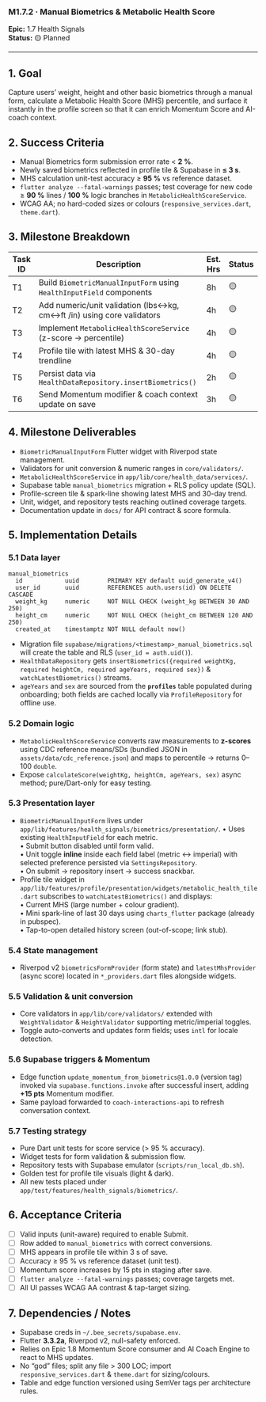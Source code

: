 ### M1.7.2 · Manual Biometrics & Metabolic Health Score

**Epic:** 1.7 Health Signals\
**Status:** 🟡 Planned

---

## 1. Goal

Capture users’ weight, height and other basic biometrics through a manual form,
calculate a Metabolic Health Score (MHS) percentile, and surface it instantly in
the profile screen so that it can enrich Momentum Score and AI-coach context.

## 2. Success Criteria

- Manual Biometrics form submission error rate < **2 %**.
- Newly saved biometrics reflected in profile tile & Supabase in **≤ 3 s**.
- MHS calculation unit-test accuracy ≥ **95 %** vs reference dataset.
- `flutter analyze --fatal-warnings` passes; test coverage for new code ≥ **90
  %** lines / **100 %** logic branches in `MetabolicHealthScoreService`.
- WCAG AA; no hard-coded sizes or colours (`responsive_services.dart`,
  `theme.dart`).

## 3. Milestone Breakdown

| Task ID | Description                                                           | Est. Hrs | Status |
| ------- | --------------------------------------------------------------------- | -------- | ------ |
| T1      | Build `BiometricManualInputForm` using `HealthInputField` components  | 8h       | 🟡     |
| T2      | Add numeric/unit validation (lbs↔kg, cm↔ft /in) using core validators | 4h       | 🟡     |
| T3      | Implement `MetabolicHealthScoreService` (z-score → percentile)        | 4h       | 🟡     |
| T4      | Profile tile with latest MHS & 30-day trendline                       | 4h       | 🟡     |
| T5      | Persist data via `HealthDataRepository.insertBiometrics()`            | 2h       | 🟡     |
| T6      | Send Momentum modifier & coach context update on save                 | 3h       | 🟡     |

## 4. Milestone Deliverables

- `BiometricManualInputForm` Flutter widget with Riverpod state management.
- Validators for unit conversion & numeric ranges in `core/validators/`.
- `MetabolicHealthScoreService` in `app/lib/core/health_data/services/`.
- Supabase table `manual_biometrics` migration + RLS policy update (SQL).
- Profile-screen tile & spark-line showing latest MHS and 30-day trend.
- Unit, widget, and repository tests reaching outlined coverage targets.
- Documentation update in `docs/` for API contract & score formula.

## 5. Implementation Details

### 5.1 Data layer

```
manual_biometrics
  id            uuid        PRIMARY KEY default uuid_generate_v4()
  user_id       uuid        REFERENCES auth.users(id) ON DELETE CASCADE
  weight_kg     numeric     NOT NULL CHECK (weight_kg BETWEEN 30 AND 250)
  height_cm     numeric     NOT NULL CHECK (height_cm BETWEEN 120 AND 250)
  created_at    timestamptz NOT NULL default now()
```

- Migration file `supabase/migrations/<timestamp>_manual_biometrics.sql` will
  create the table and RLS (`user_id = auth.uid()`).
- `HealthDataRepository` gets
  `insertBiometrics({required weightKg, required heightCm, required ageYears, required sex})`
  & `watchLatestBiometrics()` streams.
- `ageYears` and `sex` are sourced from the **`profiles`** table populated
  during onboarding; both fields are cached locally via `ProfileRepository` for
  offline use.

### 5.2 Domain logic

- `MetabolicHealthScoreService` converts raw measurements to **z-scores** using
  CDC reference means/SDs (bundled JSON in `assets/data/cdc_reference.json`) and
  maps to percentile → returns 0–100 `double`.
- Expose `calculateScore(weightKg, heightCm, ageYears, sex)` async method;
  pure/Dart-only for easy testing.

### 5.3 Presentation layer

- `BiometricManualInputForm` lives under
  `app/lib/features/health_signals/biometrics/presentation/`. • Uses existing
  `HealthInputField` for each metric.\
  • Submit button disabled until form valid.\
  • Unit toggle **inline** inside each field label (metric ↔ imperial) with
  selected preference persisted via `SettingsRepository`.\
  • On submit → repository insert → success snackbar.
- Profile tile widget in
  `app/lib/features/profile/presentation/widgets/metabolic_health_tile.dart`
  subscribes to `watchLatestBiometrics()` and displays:\
  • Current MHS (large number + colour gradient).\
  • Mini spark-line of last 30 days using `charts_flutter` package (already in
  pubspec).\
  • Tap-to-open detailed history screen (out-of-scope; link stub).

### 5.4 State management

- Riverpod v2 `biometricsFormProvider` (form state) and `latestMhsProvider`
  (async score) located in `*_providers.dart` files alongside widgets.

### 5.5 Validation & unit conversion

- Core validators in `app/lib/core/validators/` extended with `WeightValidator`
  & `HeightValidator` supporting metric/imperial toggles.
- Toggle auto-converts and updates form fields; uses `intl` for locale
  detection.

### 5.6 Supabase triggers & Momentum

- Edge function `update_momentum_from_biometrics@1.0.0` (version tag) invoked
  via `supabase.functions.invoke` after successful insert, adding **+15 pts**
  Momentum modifier.
- Same payload forwarded to `coach-interactions-api` to refresh conversation
  context.

### 5.7 Testing strategy

- Pure Dart unit tests for score service (> 95 % accuracy).
- Widget tests for form validation & submission flow.
- Repository tests with Supabase emulator (`scripts/run_local_db.sh`).
- Golden test for profile tile visuals (light & dark).
- All new tests placed under `app/test/features/health_signals/biometrics/`.

## 6. Acceptance Criteria

- [ ] Valid inputs (unit-aware) required to enable Submit.
- [ ] Row added to `manual_biometrics` with correct conversions.
- [ ] MHS appears in profile tile within 3 s of save.
- [ ] Accuracy ≥ 95 % vs reference dataset (unit test).
- [ ] Momentum score increases by 15 pts in staging after save.
- [ ] `flutter analyze --fatal-warnings` passes; coverage targets met.
- [ ] All UI passes WCAG AA contrast & tap-target sizing.

## 7. Dependencies / Notes

- Supabase creds in `~/.bee_secrets/supabase.env`.
- Flutter **3.3.2a**, Riverpod v2, null-safety enforced.
- Relies on Epic 1.8 Momentum Score consumer and AI Coach Engine to react to MHS
  updates.
- No “god” files; split any file > 300 LOC; import `responsive_services.dart` &
  `theme.dart` for sizing/colours.
- Table and edge function versioned using SemVer tags per architecture rules.
